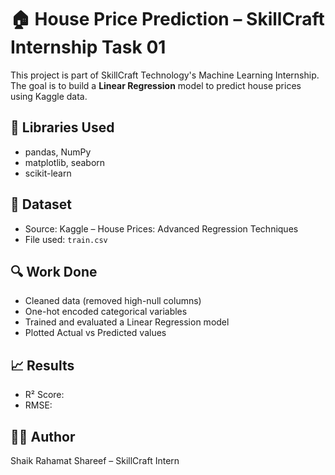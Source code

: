 # 🏠 House Price Prediction – SkillCraft Internship Task 01

This project is part of SkillCraft Technology's Machine Learning Internship.  
The goal is to build a **Linear Regression** model to predict house prices using Kaggle data.

## 🔧 Libraries Used
- pandas, NumPy
- matplotlib, seaborn
- scikit-learn

## 📂 Dataset
- Source: Kaggle – House Prices: Advanced Regression Techniques
- File used: `train.csv`

## 🔍 Work Done
- Cleaned data (removed high-null columns)
- One-hot encoded categorical variables
- Trained and evaluated a Linear Regression model
- Plotted Actual vs Predicted values

## 📈 Results
- R² Score: _<your value here>_
- RMSE: _<your value here>_

## 🧑‍💻 Author
Shaik Rahamat Shareef – SkillCraft Intern
